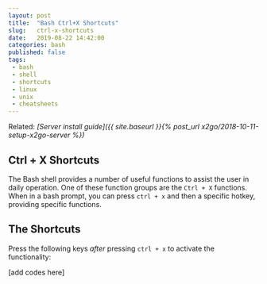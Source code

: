 ```yaml
---
layout: post
title:  "Bash Ctrl+X Shortcuts"
slug:   ctrl-x-shortcuts
date:   2019-08-22 14:42:00
categories: bash
published: false
tags: 
 - bash
 - shell
 - shortcuts
 - linux
 - unix
 - cheatsheets
---
```


Related: _[Server install guide]({{ site.baseurl }}{% post_url x2go/2018-10-11-setup-x2go-server %})_

## Ctrl + X Shortcuts

The Bash shell provides a number of useful functions to assist the user in daily operation. One
of these function groups are the `Ctrl + X` functions. When in a bash prompt, you can press
`ctrl + x` and then a specific hotkey, providing specific functions.

## The Shortcuts

Press the following keys *after* pressing `ctrl + x` to activate the functionality:


[add codes here]
